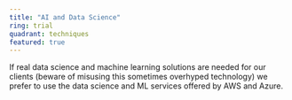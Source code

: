 ```yaml
---
title: "AI and Data Science"
ring: trial
quadrant: techniques
featured: true
---
```


If real data science and machine learning solutions are needed for our clients (beware of misusing
this sometimes overhyped technology) we prefer to use the data science and ML services offered by
AWS and Azure.